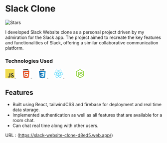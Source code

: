 # Slack Clone 
![Stars](https://img.shields.io/ore/stars/stars)

I developed Slack Website clone as a personal project driven by my admiration for the Slack app. The project aimed to recreate the key features
and functionalities of Slack, offering a similar collaborative communication platform.

### Technologies Used

<a href="https://developer.mozilla.org/en-US/docs/Web/JavaScript" target="_blank" rel="noreferrer"> <img src="https://raw.githubusercontent.com/devicons/devicon/master/icons/javascript/javascript-original.svg" alt="javascript" width="30" height="30"/> </a>  &emsp;   <a href="https://www.w3.org/html/" target="_blank" rel="noreferrer"> <img src="https://raw.githubusercontent.com/devicons/devicon/master/icons/html5/html5-original-wordmark.svg" alt="html5" width="30" height="30"/> </a>  &emsp;   <a href="https://www.w3schools.com/css/" target="_blank" rel="noreferrer"> <img src="https://raw.githubusercontent.com/devicons/devicon/master/icons/css3/css3-original-wordmark.svg" alt="css3" width="30" height="30"/> </a>  &emsp;  <a href="https://reactjs.org/" target="_blank" rel="noreferrer"> <img src="https://raw.githubusercontent.com/devicons/devicon/master/icons/react/react-original.svg" alt="css3" width="30" height="30"/> </a>  &emsp;   &emsp;  <a href="https://nodejs.org/en/" target="_blank" rel="noreferrer"> <img src="https://raw.githubusercontent.com/devicons/devicon/master/icons/nodejs/nodejs-original.svg" alt="css3" width="30" height="30"/> </a>        
 
## Features

- Built using React, tailwindCSS and firebase for deployment and real time data storage.
- Implemented authentication as well as all features that are available for a room chat.
- Can chat real time along with other users.

URL : (https://slack-website-clone-d8ed5.web.app/)
